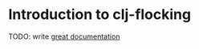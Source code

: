 # Introduction to clj-flocking

TODO: write [great documentation](http://jacobian.org/writing/great-documentation/what-to-write/)
